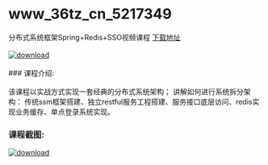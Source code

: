 # www_36tz_cn_5217349
分布式系统框架Spring+Redis+SSO视频课程
[下载地址](http://www.36tz.cn/article/5217349 "下载地址")
<br/></br>[![download](http://36tz.cn/muke_img/2021_01_12345.jpg "下载地址")](http://www.36tz.cn/article/5217349 "下载地址")
<br/></br>### 课程介绍:<br/></br>该课程以实战方式实现一套经典的分布式系统架构；
讲解如何进行系统拆分架构：
传统ssm框架搭建、独立restful服务工程搭建、服务接口底层访问、redis实现业务缓存、单点登录系统实现。

### 课程截图:
[![download](http://36tz.cn/muke_img/2021_01_2-3.png "下载地址")](http://www.36tz.cn/article/5217349 "下载地址")
